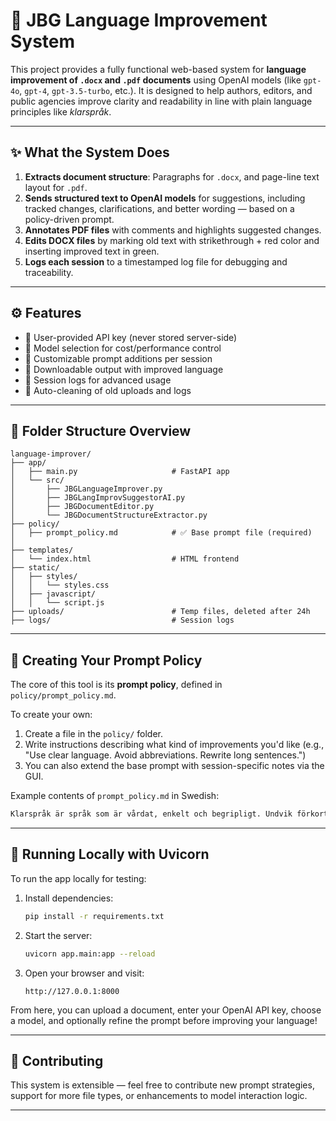 # 📘 JBG Language Improvement System

This project provides a fully functional web-based system for **language improvement of `.docx` and `.pdf` documents** using OpenAI models (like `gpt-4o`, `gpt-4`, `gpt-3.5-turbo`, etc.). It is designed to help authors, editors, and public agencies improve clarity and readability in line with plain language principles like *klarspråk*.

---

## ✨ What the System Does

1. **Extracts document structure**: Paragraphs for `.docx`, and page-line text layout for `.pdf`.
2. **Sends structured text to OpenAI models** for suggestions, including tracked changes, clarifications, and better wording — based on a policy-driven prompt.
3. **Annotates PDF files** with comments and highlights suggested changes.
4. **Edits DOCX files** by marking old text with strikethrough + red color and inserting improved text in green.
5. **Logs each session** to a timestamped log file for debugging and traceability.

---

## ⚙️ Features

- 🔐 User-provided API key (never stored server-side)
- 🔄 Model selection for cost/performance control
- 📝 Customizable prompt additions per session
- 💾 Downloadable output with improved language
- 🧠 Session logs for advanced usage
- 🧽 Auto-cleaning of old uploads and logs

---

## 📁 Folder Structure Overview

```
language-improver/
├── app/
│   ├── main.py                     # FastAPI app
│   └── src/
│       ├── JBGLanguageImprover.py
│       ├── JBGLangImprovSuggestorAI.py
│       ├── JBGDocumentEditor.py
│       └── JBGDocumentStructureExtractor.py
├── policy/
│   ├── prompt_policy.md            # ✅ Base prompt file (required)
│
├── templates/
│   └── index.html                  # HTML frontend
├── static/
│   ├── styles/
│   │   └── styles.css
│   ├── javascript/
│   │   └── script.js
├── uploads/                        # Temp files, deleted after 24h
├── logs/                           # Session logs
```

---

## 🧾 Creating Your Prompt Policy

The core of this tool is its **prompt policy**, defined in `policy/prompt_policy.md`.

To create your own:
1. Create a file in the `policy/` folder.
2. Write instructions describing what kind of improvements you'd like (e.g., "Use clear language. Avoid abbreviations. Rewrite long sentences.")
3. You can also extend the base prompt with session-specific notes via the GUI.

Example contents of `prompt_policy.md` in Swedish:

```markdown
Klarspråk är språk som är vårdat, enkelt och begripligt. Undvik förkortningar och svåra uttryck. Förklara tekniska termer om möjligt. Korta ner långa meningar.
```

---

## 🚀 Running Locally with Uvicorn

To run the app locally for testing:

1. Install dependencies:
   ```bash
   pip install -r requirements.txt
   ```

2. Start the server:
   ```bash
   uvicorn app.main:app --reload
   ```

3. Open your browser and visit:
   ```
   http://127.0.0.1:8000
   ```

From here, you can upload a document, enter your OpenAI API key, choose a model, and optionally refine the prompt before improving your language!

---

## 👥 Contributing

This system is extensible — feel free to contribute new prompt strategies, support for more file types, or enhancements to model interaction logic.

---
